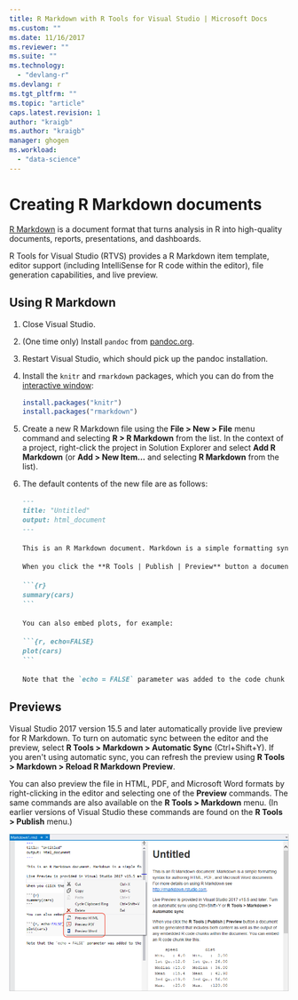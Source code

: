 ```yaml
---
title: R Markdown with R Tools for Visual Studio | Microsoft Docs
ms.custom: ""
ms.date: 11/16/2017
ms.reviewer: ""
ms.suite: ""
ms.technology: 
  - "devlang-r"
ms.devlang: r
ms.tgt_pltfrm: ""
ms.topic: "article"
caps.latest.revision: 1
author: "kraigb"
ms.author: "kraigb"
manager: ghogen
ms.workload: 
  - "data-science"
---
```


# Creating R Markdown documents

[R Markdown](https://rmarkdown.rstudio.com/) is a document format that turns analysis in R into high-quality documents, reports, presentations, and dashboards.

R Tools for Visual Studio (RTVS) provides a R Markdown item template, editor support (including IntelliSense for R code within the editor), file generation capabilities, and live preview.

## Using R Markdown

1. Close Visual Studio.
1. (One time only) Install `pandoc` from [pandoc.org](http://pandoc.org/installing.html).
1. Restart Visual Studio, which should pick up the pandoc installation.
1. Install the `knitr` and `rmarkdown` packages, which you can do from the [interactive window](interactive-repl.md):

    ```R
    install.packages("knitr")
    install.packages("rmarkdown")

    ```
1. Create a new R Markdown file using the **File > New > File** menu command and selecting **R > R Markdown** from the list. In the context of a project, right-click the project in Solution Explorer and select **Add R Markdown** (or **Add > New Item...** and selecting **R Markdown** from the list).

1. The default contents of the new file are as follows:

    ~~~markdown
    ---
    title: "Untitled"
    output: html_document
    ---

    This is an R Markdown document. Markdown is a simple formatting syntax for authoring HTML, PDF, and Microsoft Word documents. For more details on using R Markdown see <http://rmarkdown.rstudio.com>.

    When you click the **R Tools | Publish | Preview** button a document will be generated that includes both content as well as the output of any embedded R code chunks within the document. You can embed an R code chunk like this:

    ```{r}
    summary(cars)
    ```

    You can also embed plots, for example:

    ```{r, echo=FALSE}
    plot(cars)
    ```

    Note that the `echo = FALSE` parameter was added to the code chunk to prevent printing of the R code that generated the plot.

    ~~~

## Previews

Visual Studio 2017 version 15.5 and later automatically provide live preview for R Markdown. To turn on automatic sync between the editor and the preview, select **R Tools > Markdown > Automatic Sync** (Ctrl+Shift+Y). If you aren't using automatic sync, you can refresh the preview using **R Tools > Markdown > Reload R Markdown Preview**.

You can also preview the file in HTML, PDF, and Microsoft Word formats by right-clicking in the editor and selecting one of the **Preview** commands. The same commands are also available on the **R Tools > Markdown** menu. (In earlier versions of Visual Studio these commands are found on the **R Tools > Publish** menu.)

![RMarkdown live preview and other preview menu commands](media/rmarkdown-live-preview.png)
